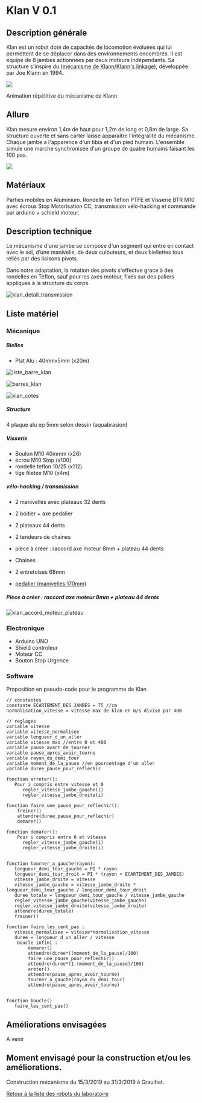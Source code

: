# Klan V 0.1

## Description générale

Klan est un robot doté de capacités de locomotion évoluées qui lui permettent de se déplacer dans des environnements encombrés. Il est équipé de 8 jambes actionnées par deux moteurs indépendants. Sa structure s'inspire du ([mécanisme de Klann/Klann's linkage](https://fr.wikipedia.org/wiki/Mécanisme_de_Klann)), développée par Joe Klann en 1994.

![](/ressources/divers/F4-motion.gif)

Animation répétitive du mécanisme de Klann


## Allure

Klan mesure environ 1,4m de haut pour 1,2m de long et 0,8m de large.
Sa structure ouverte et sans carter laisse apparaître l'intégralité du mécanisme.
Chaque jambe a l'apparence d'un tibia et d'un pied humain.
L'ensemble simule une marche synchronisée d'un groupe de quatre humains faisant les 100 pas.

![](/ressources/croquis/klan_croquis.jpeg)

## Matériaux 

Parties mobiles en Aluminium. Rondelle en Téflon PTFE et Visserie BTR M10 avec écrous Stop
Motorisation CC, transmission vélo-hacking et commande par arduino + schield moteur.

## Description technique

Le mécanisme d'une jambe se compose d'un segment qui entre en contact avec le sol, d’une manivelle, de deux culbuteurs, et deux biellettes tous reliés par des liaisons pivots.

Dans notre adaptation, la rotation des pivots s'effectue grace à des rondelles en Téflon, sauf pour les axes moteur, fixés sur des paliers appliques à la structure du corps.

![klan_detail_transmission](/ressources/croquis/klan_detail_transmission.jpeg)

## Liste matériel

### Mécanique

##### Bielles

- Plat Alu : 40mmx5mm (x20m)

![liste_barre_klan](/ressources/divers/liste_barre_klan.png)

![barres_klan](/ressources/photos/barres_klan.jpg)

![klan_cotes](/ressources/croquis/klan_cotes.jpeg)

##### Structure

4 plaque alu ep 5mm selon dessin (aquabrasion)

##### Visserie

- Boulon M10 40mmm (x26)
- écrou M10 Stop (x100)
- rondelle teflon 10/25 (x112)
- tige filetée M10 (x4m)

##### vélo-hacking / transmission

- 2 manivelles avec plateaux 32 dents
- 2 boitier + axe pedalier
- 2 plateaux 44 dents
- 2 tendeurs de chaines
- pièce à créer : raccord axe moteur 8mm + plateau 44 dents
- Chaines
- 2 entretoises 68mm

- [pedalier (manivelles:170mm)](https://www.ultimebike.com/ville/transmission/pedaliers/pedalier-city-monoplateau-33-dents-alu-l-170-mm-carre-argent.html?gclid=CjwKCAjwvbLkBRBbEiwAChbckQsCsgaN81SR-jGQMndwdmhDWQEbAijvN5KcBueUTV1TndRFm6VdURoCpTYQAvD_BwE)

##### Pièce à créer : raccord axe moteur 8mm + plateau 44 dents

![klan_accord_moteur_plateau](/ressources/croquis/klan_accord_moteur_plateau.jpeg)


### Electronique

- Arduino UNO
- Shield controleur
- Moteur CC
- Bouton Stop Urgence

### Software

Proposition en pseudo-code pour le programme de Klan
```
// constantes
constante ECARTEMENT_DES_JAMBES = 75 //cm
normalisation_vitesse = vitesse max de klan en m/s divisé par 400

// reglages
variable vitesse
variable vitesse_normalisee
variable longueur_d_un_aller
variable vitesse max //entre 0 et 400
variable pause_avant_de_tourner
variable pause_apres_avoir_tourne
variable rayon_du_demi_tour
variable moment_de_la_pause //en pourcentage d'un aller
variable duree_pause_pour_reflechir

fonction arreter():
   Pour i compris entre vitesse et 0
      regler_vitesse_jambe_gauche(i)
      regler_vitesse_jambe_droite(i)

fonction faire_une_pause_pour_reflechir():
    freiner()
    attendre(duree_pause_pour_reflechir)
    demarer()

fonction demarer():
    Pour i compris entre 0 et vitesse
      regler_vitesse_jambe_gauche(i)
      regler_vitesse_jambe_droite(i)

   
fonction tourner_a_gauche(rayon):
   longueur_demi_tour_gauche = PI * rayon
   longueur_demi_tour_droit = PI * (rayon + ECARTEMENT_DES_JAMBES)
   vitesse_jambe_droite = vitesse
   vitesse_jambe_gauche = vitesse_jambe_droite * longueur_demi_tour_gauche / longueur_demi_tour_droit
   duree_totale = longueur_demi_tour_gauche / vitesse_jambe_gauche
   regler_vitesse_jambe_gauche(vitesse_jambe_gauche)
   regler_vitesse_jambe_droite(vitesse_jambe_droite)
   attendre(duree_totale)
   freiner()
 
fonction faire_les_cent_pas :
   vitesse_normalisee = vitesse*normalisation_vitesse
   duree = longueur_d_un_aller / vitesse 
    boucle infini :
        demarer()
        attendre(duree*((moment_de_la_pause)/100)
        faire_une_pause_pour_reflechir()
        attendre(duree*(1-(moment_de_la_pause)/100)
        areter()
        attendre(pause_apres_avoir_tourne)
        tourner_a_gauche(rayon_du_demi_tour)
        attendre(pause_apres_avoir_tourne)
        
        
fonction boucle()
   faire_les_cent_pas()
```
## Améliorations envisagées

A venir

## Moment envisagé pour la construction et/ou les améliorations.

Construction mécanisme du 15/3/2019 au 31/3/2019 à Graulhet.

[Retour à la liste des robots du laboratoire](.)

